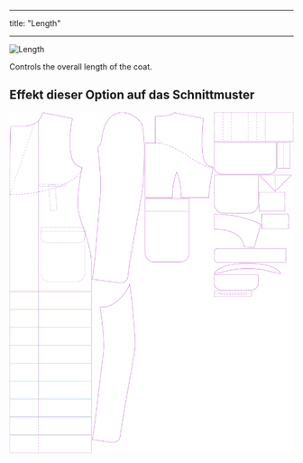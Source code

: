 - - -
title: "Length"
- - -

![Length](length.svg)

Controls the overall length of the coat.

## Effekt dieser Option auf das Schnittmuster

![This image shows the effect of this option by superimposing several variants that have a different value for this option](carlton_length_sample.svg "Effect of this option on the pattern")
